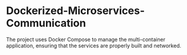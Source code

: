 # Dockerized-Microservices-Communication
The project uses Docker Compose to manage the multi-container application, ensuring that the services are properly built and networked.
